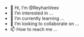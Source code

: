 - 👋 Hi, I’m @ReyhanVeex
- 👀 I’m interested in ...
- 🌱 I’m currently learning ...
- 💞️ I’m looking to collaborate on ...
- 📫 How to reach me ...

<!---
ReyhanVeex/ReyhanVeex is a ✨ special ✨ repository because its `README.md` (this file) appears on your GitHub profile.
You can click the Preview link to take a look at your changes.
--->
